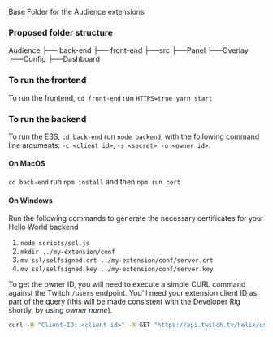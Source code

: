 Base Folder for the Audience extensions

### Proposed folder structure 

Audience
├── back-end
├── front-end
    ├──src
        ├──Panel
        ├──Overlay
        ├──Config
        ├──Dashboard


### To run the frontend

To run the frontend, `cd front-end` run `HTTPS=true yarn start`

### To run the backend

To run the EBS, `cd back-end`  run `node backend`, with the following command line arguments: `-c <client id>`, `-s <secret>`, `-o <owner id>`.

#### On MacOS
`cd back-end` run `npm install` and then `npm run cert`

#### On Windows
Run the following commands to generate the necessary certificates for your Hello World backend
1. `node scripts/ssl.js`
2. `mkdir ../my-extension/conf`
3. `mv ssl/selfsigned.crt ../my-extension/conf/server.crt`
4. `mv ssl/selfsigned.key ../my-extension/conf/server.key`


To get the owner ID, you will need to execute a simple CURL command against the Twitch `/users` endpoint. You'll need your extension client ID as part of the query (this will be made consistent with the Developer Rig shortly, by using _owner name_).

```bash
curl -H "Client-ID: <client id>" -X GET "https://api.twitch.tv/helix/users?login=<owner name>"
```